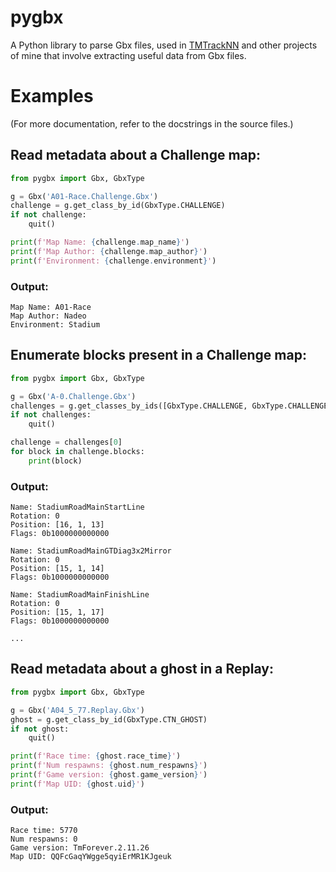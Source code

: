 # pygbx
A Python library to parse Gbx files, used in [TMTrackNN](https://github.com/donadigo/TMTrackNN) and other projects of mine that involve extracting
useful data from Gbx files.

# Examples
(For more documentation, refer to the docstrings in the source files.)

## Read metadata about a Challenge map:
```python
from pygbx import Gbx, GbxType

g = Gbx('A01-Race.Challenge.Gbx')
challenge = g.get_class_by_id(GbxType.CHALLENGE)
if not challenge:
    quit()

print(f'Map Name: {challenge.map_name}')
print(f'Map Author: {challenge.map_author}')
print(f'Environment: {challenge.environment}')
```

### Output:
```
Map Name: A01-Race
Map Author: Nadeo
Environment: Stadium
```

## Enumerate blocks present in a Challenge map:
```python
from pygbx import Gbx, GbxType

g = Gbx('A-0.Challenge.Gbx')
challenges = g.get_classes_by_ids([GbxType.CHALLENGE, GbxType.CHALLENGE_OLD])
if not challenges:
    quit()

challenge = challenges[0]
for block in challenge.blocks:
    print(block)
```

### Output:
```
Name: StadiumRoadMainStartLine
Rotation: 0
Position: [16, 1, 13]
Flags: 0b1000000000000

Name: StadiumRoadMainGTDiag3x2Mirror
Rotation: 0
Position: [15, 1, 14]
Flags: 0b1000000000000

Name: StadiumRoadMainFinishLine
Rotation: 0
Position: [15, 1, 17]
Flags: 0b1000000000000

...
```

## Read metadata about a ghost in a Replay:
```python
from pygbx import Gbx, GbxType

g = Gbx('A04_5_77.Replay.Gbx')
ghost = g.get_class_by_id(GbxType.CTN_GHOST)
if not ghost:
    quit()

print(f'Race time: {ghost.race_time}')
print(f'Num respawns: {ghost.num_respawns}')
print(f'Game version: {ghost.game_version}')
print(f'Map UID: {ghost.uid}')
```

### Output:
```
Race time: 5770
Num respawns: 0
Game version: TmForever.2.11.26
Map UID: QQFcGaqYWgge5qyiErMR1KJgeuk
```
